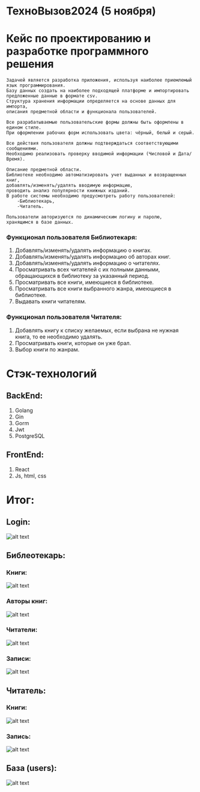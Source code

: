 # ТехноВызов2024 (5 ноября)
# Кейс по проектированию и разработке программного решения

```
Задачей является разработка приложения, используя наиболее приемлемый язык программирования. 
Базу данных создать на наиболее подходящей платформе и импортировать предложенные данные в формате csv. 
Структура хранения информации определяется на основе данных для импорта, 
описания предметной области и функционала пользователей.

Все разрабатываемые пользовательские формы должны быть оформлены в едином стиле. 
При оформлении рабочих форм использовать цвета: чёрный, белый и серый.

Все действия пользователя должны подтверждаться соответствующими сообщениями. 
Необходимо реализовать проверку вводимой информации (Числовой и Дата/Время).

Описание предметной области. 
Библиотеке необходимо автоматизировать учет выданных и возвращенных книг, 
добавлять/изменять/удалять вводимую информацию, 
проводить анализ популярности книжных изданий. 
В работе системы необходимо предусмотреть работу пользователей: 
    -Библиотекарь, 
    -Читатель.

Пользователи авторизуются по динамическим логину и паролю, 
хранящимся в базе данных. 
```


### Функционал пользователя Библиотекаря:
1) Добавлять/изменять/удалять информацию о книгах.
2) Добавлять/изменять/удалять информацию об авторах книг.
3) Добавлять/изменять/удалять информацию о читателях.
4) Просматривать всех читателей с их полными данными, обращающихся в библиотеку за указанный период.
5) Просматривать все книги, имеющиеся в библиотеке.
6) Просматривать все книги выбранного жанра, имеющиеся в библиотеке.
7) Выдавать книги читателям.

### Функционал пользователя Читателя:
1) Добавлять книгу к списку желаемых, если выбрана не нужная книга, то ее необходимо удалять.
2) Просматривать книги, которые он уже брал.
3) Выбор книги по жанрам.


# Стэк-технологий

## BackEnd:

1) Golang
2) Gin
3) Gorm
4) Jwt
5) PostgreSQL

## FrontEnd:

1) React
2) Js, html, css


# Итог:

## Login:
![alt text](image.png)

## Библеотекарь:

### Книги:
![alt text](image-1.png)

### Авторы книг:
![alt text](image-2.png)

### Читатели:
![alt text](image-3.png)

### Записи:
![alt text](image-4.png)


## Читатель:

### Книги:
![alt text](image-5.png)

### Запись:
![alt text](image-6.png)



## База (users):
![alt text](image-7.png)